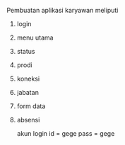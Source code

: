 Pembuatan aplikasi karyawan meliputi
1. login
2. menu utama
3. status
4. prodi
5. koneksi
6. jabatan
7. form data
8. absensi

   akun login
   id = gege
   pass = gege

